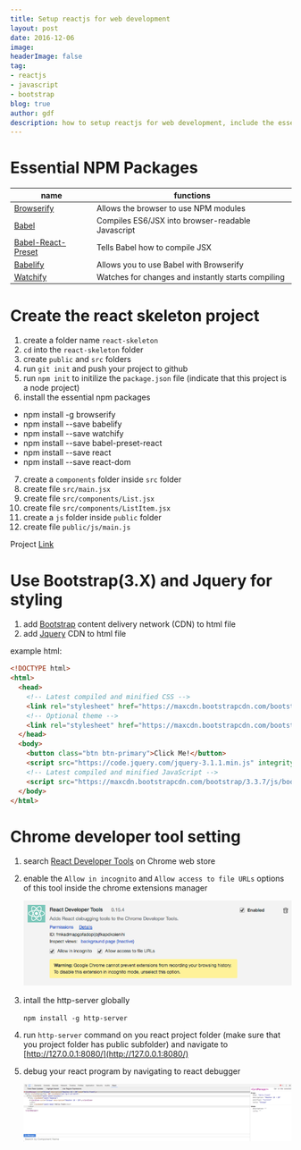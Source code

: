 ```yaml
---
title: Setup reactjs for web development  
layout: post
date: 2016-12-06
image: 
headerImage: false
tag:
- reactjs
- javascript
- bootstrap
blog: true
author: gdf
description: how to setup reactjs for web development, include the essential npm for reactjs
---
```


# Essential NPM Packages

|name|functions|
| --- | --- |
|[Browserify](http://browserify.org/)|Allows the browser to use NPM modules|
|[Babel](http://babeljs.io/)|Compiles ES6/JSX into browser-readable Javascript|
|[Babel-React-Preset](https://babeljs.io/docs/plugins/preset-react/)|Tells Babel how to compile JSX|
|[Babelify](https://github.com/babel/babelify)|Allows you to use Babel with Browserify|
|[Watchify](https://github.com/substack/watchify)|Watches for changes and instantly starts compiling|

# Create the react skeleton project

1. create a folder name `react-skeleton`
2. `cd` into the `react-skeleton` folder
3. create `public` and `src` folders
4. run `git init` and push your project to github
5. run `npm init` to initilize the `package.json` file (indicate that this project is a node project)
6. install the essential npm packages
  - npm install -g browserify
  - npm install --save babelify 
  - npm install --save watchify
  - npm install --save babel-preset-react
  - npm install --save react
  - npm install --save react-dom
7. create a `components` folder inside `src` folder
8. create file `src/main.jsx`
9. create file `src/components/List.jsx` 
10. create file `src/components/ListItem.jsx`
11. create a `js` folder inside `public` folder
12. create file `public/js/main.js`

Project [Link](https://github.com/devslopes/react-skeleton)

# Use Bootstrap(3.X) and Jquery for styling

1. add [Bootstrap](http://getbootstrap.com/getting-started/#download) content delivery network (CDN) to html file
2. add [Jquery](https://code.jquery.com/) CDN to html file

example html:

```html
<!DOCTYPE html>
<html>
  <head>
    <!-- Latest compiled and minified CSS -->
    <link rel="stylesheet" href="https://maxcdn.bootstrapcdn.com/bootstrap/3.3.7/css/bootstrap.min.css" integrity="sha384-BVYiiSIFeK1dGmJRAkycuHAHRg32OmUcww7on3RYdg4Va+PmSTsz/K68vbdEjh4u" crossorigin="anonymous">
    <!-- Optional theme -->
    <link rel="stylesheet" href="https://maxcdn.bootstrapcdn.com/bootstrap/3.3.7/css/bootstrap-theme.min.css" integrity="sha384-rHyoN1iRsVXV4nD0JutlnGaslCJuC7uwjduW9SVrLvRYooPp2bWYgmgJQIXwl/Sp" crossorigin="anonymous">
  </head>
  <body>
    <button class="btn btn-primary">Click Me!</button>
    <script src="https://code.jquery.com/jquery-3.1.1.min.js" integrity="sha256-hVVnYaiADRTO2PzUGmuLJr8BLUSjGIZsDYGmIJLv2b8=" crossorigin="anonymous"></script>
    <!-- Latest compiled and minified JavaScript -->
    <script src="https://maxcdn.bootstrapcdn.com/bootstrap/3.3.7/js/bootstrap.min.js" integrity="sha384-Tc5IQib027qvyjSMfHjOMaLkfuWVxZxUPnCJA7l2mCWNIpG9mGCD8wGNIcPD7Txa" crossorigin="anonymous"></script>
  </body>
</html>
```

# Chrome developer tool setting
1. search [React Developer Tools](https://chrome.google.com/webstore/detail/react-developer-tools/fmkadmapgofadopljbjfkapdkoienihi) on Chrome web store
2. enable the `Allow in incognito` and `Allow access to file URLs` options of this tool inside the chrome extensions manager

    ![image](/assets/images/posts/react-chrome-tool.png)

3. intall the http-server globally

    `npm install -g http-server`

4. run `http-server` command on you react project folder (make sure that you project folder has public subfolder) and navigate to [http://127.0.0.1:8080/](http://127.0.0.1:8080/)
5. debug your react program by navigating to react debugger

    ![image](/assets/images/posts/react-debug-chrome.png)